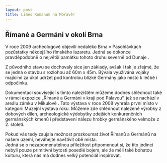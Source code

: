 ```yaml
---
layout: post
title: Limes Romanum na Moravě!
---
```


## Římané a Germáni v okolí Brna ##

V roce 2009 archeologové objevili nedaleko Brna v Pasohlávkách pozůstatky někdejšího římského lazaretu. Jedná se dokonce pravděpodobně 
o největší památku tohoto druhu severně od Dunaje . 

Z původního stavu se dochovaly sice jen základy, avšak i tak je zřejmé, že se jedná o stavbu s rozlohou až 60m x 45m. 
Bývala využívána vojáky majícími za úkol udržet pod kontrolou blízké Germány jako místo k léčbě i odpočinku.

Dokumentaci související s tímto nalezištěm můžeme dodnes shlédnout také v rámci expozice „Římané a Germáni v kraji pod Pálavou“, 
jež se nachází v areálu zámku v Mikulově . Tato výstava v roce 2008 vyhrála první místo v kategorii Muzejní výstava roku. 
Můžeme zde shlédnout nalezené výrobky z dobových dílen, archeologické výdobytky zdejších konkurenčních germánských kmenů i představení 
nálezu hrobky germánského velmože z 2. století. 

Pokud vás tedy zaujala možnost prozkoumat život Římanů a Germánů na našem území, neváhejte navštívit obě místa.  
Jedná se o nezapomenutelnou příležitost připomenout si, že tito jedinci nebyli pouze primitivní bytosti posedlé bojem, 
ale že měli také bohatou kulturu, která nás má dodnes velký potenciál inspirovat.


